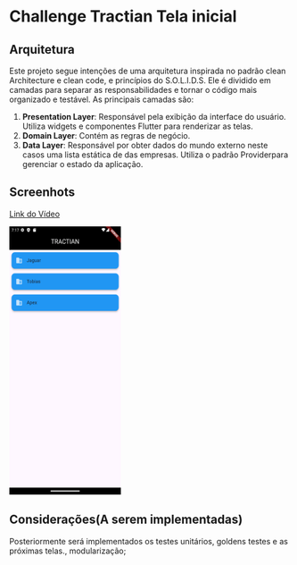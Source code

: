 # Challenge Tractian Tela inicial
## Arquitetura

Este projeto segue intenções de uma arquitetura inspirada no padrão clean Architecture e clean code, e princípios do S.O.L.I.D.S. Ele é
dividido em camadas para separar as responsabilidades e tornar o código mais organizado e testável.
As principais camadas são:

1. **Presentation Layer**: Responsável pela exibição da interface do usuário. Utiliza widgets e
   componentes Flutter para renderizar as telas.
2. **Domain Layer**: Contém as regras de negócio.
3. **Data Layer**: Responsável por obter dados do mundo externo neste casos uma lista estática de
   das empresas.
   Utiliza o padrão Providerpara gerenciar o estado da aplicação.
## Screenhots

[Link do Vídeo](https://github.com/LucianaCabral/tractian_one/assets/63366380/31004e04-587c-4e87-a291-9266facbe080)

<img src = "screens/Screenshot_tela_inicial.png" width ="200" height="480"> 

## Considerações(A serem implementadas)
Posteriormente será implementados os testes unitários, goldens testes e as próximas telas., modularização;
